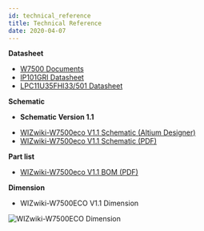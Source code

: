 ```yaml
---
id: technical_reference
title: Technical Reference
date: 2020-04-07
---
```


**Datasheet**

   * [W7500 Documents]()
   * [IP101GRI Datasheet]()
   * [LPC11U35FHI33/501 Datasheet]()

**Schematic**

  - **Schematic Version 1.1**

<!-- end list -->

   * [WIZwiki-W7500eco V1.1 Schematic (Altium Designer)]()
   * [WIZwiki-W7500eco V1.1 Schematic (PDF)](/document_framework/img/products/wizwiki-w7500eco/wizwiki-w7500eco.pdf)

**Part list**

   * [WIZwiki-W7500eco V1.1 BOM (PDF)](/document_framework/img/products/wizwiki-w7500eco/wizwiki_w7500eco_v1.1_partlist.pdf)

**Dimension**

   * WIZwiki-W7500ECO V1.1 Dimension

![WIZwiki-W7500ECO Dimension](/document_framework/img/products/wizwiki-w7500eco/wizwiki_w7500_eco_v1.1_dim_01.png)
